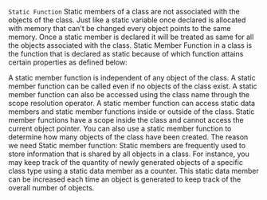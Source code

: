 `Static Function`
Static members of a class are not associated with the objects of the class. Just like a static variable once declared is allocated with memory that can't be changed every object points to the same memory. Once a static member is declared it will be treated as same for all the objects associated with the class.
Static Member Function in a class is the function that is declared as static because of which function attains certain properties as defined below:

A static member function is independent of any object of the class.
A static member function can be called even if no objects of the class exist.
A static member function can also be accessed using the class name through the scope resolution operator.
A static member function can access static data members and static member functions inside or outside of the class.
Static member functions have a scope inside the class and cannot access the current object pointer.
You can also use a static member function to determine how many objects of the class have been created.
The reason we need Static member function:
Static members are frequently used to store information that is shared by all objects in a class.
For instance, you may keep track of the quantity of newly generated objects of a specific class type using a static data member as a counter. This static data member can be increased each time an object is generated to keep track of the overall number of objects.
